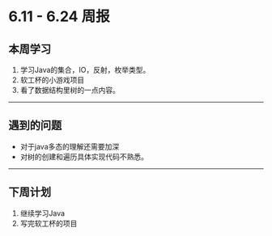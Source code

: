 # 6.11 - 6.24 周报

## 本周学习

1. 学习Java的集合，IO，反射，枚举类型。
2. 软工杯的小游戏项目
3. 看了数据结构里树的一点内容。

------

## 遇到的问题

- 对于java多态的理解还需要加深
- 对树的创建和遍历具体实现代码不熟悉。

------

## 下周计划

1. 继续学习Java
2. 写完软工杯的项目